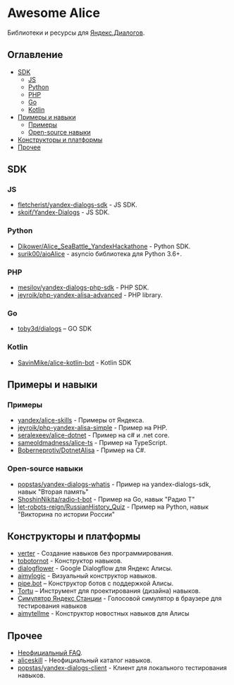 # Awesome Alice

Библиотеки и ресурсы для [Яндекс.Диалогов](https://dialogs.yandex.ru).

## Оглавление

* [SDK](#sdk)
  * [JS](#js)
  * [Python](#python)
  * [PHP](#php)
  * [Go](#go)
  * [Kotlin](#kotlin)
* [Примеры и навыки](#Примеры-и-навыки)
  * [Примеры](#Примеры)
  * [Open-source навыки](#open-source-навыки)
* [Конструкторы и платформы](#Конструкторы-и-платформы)
* [Прочее](#Прочее)

## SDK

### JS

- [fletcherist/yandex-dialogs-sdk](https://github.com/fletcherist/yandex-dialogs-sdk) - JS SDK.
- [skoif/Yandex-Dialogs](https://github.com/skoif/Yandex-Dialogs) - JS SDK.

### Python

- [Dikower/Alice_SeaBattle_YandexHackathone](https://github.com/Dikower/Alice_SeaBattle_YandexHackathone/blob/master/alice_sdk.py) - Python SDK.
- [surik00/aioAlice](https://github.com/surik00/aioalice) - asyncio библиотека для Python 3.6+.

### PHP

- [mesilov/yandex-dialogs-php-sdk](https://github.com/mesilov/yandex-dialogs-php-sdk.git) - PHP SDK.
- [jeyroik/php-yandex-alisa-advanced](https://github.com/jeyroik/php-yandex-alisa-advanced) - PHP library.

### Go

- [toby3d/dialogs](https://github.com/toby3d/dialogs) – GO SDK

### Kotlin

- [SavinMike/alice-kotlin-bot](https://github.com/SavinMike/alice-kotlin-bot) - Kotlin SDK

## Примеры и навыки

### Примеры

- [yandex/alice-skills](https://github.com/yandex/alice-skills) - Примеры от Яндекса.
- [jeyroik/php-yandex-alisa-simple](https://github.com/jeyroik/php-yandex-alisa-simple) - Пример на PHP.
- [seralexeev/alice-dotnet](https://github.com/seralexeev/alice-dotnet) - Пример на c# и .net core.
- [sameoldmadness/alice-ts](https://github.com/sameoldmadness/alice-ts) - Пример на TypeScript.
- [Boberneprotiv/DotnetAlisa](https://github.com/Boberneprotiv/DotnetAlisa) - Пример на C#.

### Open-source навыки

- [popstas/yandex-dialogs-whatis](https://github.com/popstas/yandex-dialogs-whatis) - Пример на yandex-dialogs-sdk, навык "Вторая память"
- [ShoshinNikita/radio-t-bot](https://github.com/ShoshinNikita/radio-t-bot) - Пример на Go, навык "Радио Т"
- [let-robots-reign/RussianHistory_Quiz](https://github.com/let-robots-reign/RussianHistory_Quiz) - Пример на Python, навык "Викторина по истории России"

## Конструкторы и платформы

- [verter](https://www.verter.online/) - Создание навыков без программирования.
- [tobotornot](http://alisa.tobotornot.com/) - Конструктор навыков.
- [dialogflower](https://dialogflower.com/) - Google Dialogflow для Яндекс Алисы.
- [aimylogic](https://app.aimylogic.com) - Визуальный конструктор навыков.
- [pipe.bot](https://pipe.bot/) – Конструктор ботов с поддержкой Алисы.
- [Tortu](https://tortu.io/) – Инструмент для проектирования (дизайна) навыков.
- [Симулятор Яндекс Станции](https://station.aimylogic.com/) - Голосовой симулятор в браузере для тестирования навыков
- [aimytellme](https://app.aimytellme.com) - Конструктор новостных навыков для Алисы

## Прочее

- [Неофициальный FAQ](https://docs.google.com/document/d/1SWxcIL0eKaMCIiuym6DQ4CtascBwm4IU1EL-Oxc2ldk/edit#heading=h.x6xi4enam35v).
- [aliceskill](https://aliceskill.ru/) - Неофициальный каталог навыков.
- [popstas/yandex-dialogs-client](https://github.com/popstas/yandex-dialogs-client) - Клиент для локального тестирования навыков.
